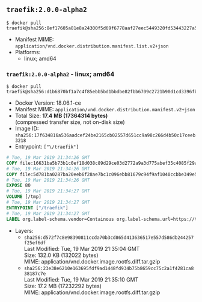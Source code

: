## `traefik:2.0.0-alpha2`

```console
$ docker pull traefik@sha256:8ef17605a81e8a24300f5d69f6778aaf27eec5449320fd53443227a599c67ee0
```

-	Manifest MIME: `application/vnd.docker.distribution.manifest.list.v2+json`
-	Platforms:
	-	linux; amd64

### `traefik:2.0.0-alpha2` - linux; amd64

```console
$ docker pull traefik@sha256:d1b6870bf1a7c4f85ebb5bd1bbdbe82fbb6709c2721b90d1cd3396fbccd250c0
```

-	Docker Version: 18.06.1-ce
-	Manifest MIME: `application/vnd.docker.distribution.manifest.v2+json`
-	Total Size: **17.4 MB (17364314 bytes)**  
	(compressed transfer size, not on-disk size)
-	Image ID: `sha256:17f634816a536aadcef24be2165cb02557d651cc9a98c266d4b50c17ceeb3218`
-	Entrypoint: `["\/traefik"]`

```dockerfile
# Tue, 19 Mar 2019 21:34:26 GMT
COPY file:16631ba5b73b1c0ef18d038c89d29ce03d2772a9a3d775abef35c4085f29a3bf in /etc/ssl/certs/ 
# Tue, 19 Mar 2019 21:34:26 GMT
COPY file:5d781ba0287ba20eeb6f28ae7bc1c096ebb81679c94f9af1040ccbbe349e5747 in / 
# Tue, 19 Mar 2019 21:34:26 GMT
EXPOSE 80
# Tue, 19 Mar 2019 21:34:27 GMT
VOLUME [/tmp]
# Tue, 19 Mar 2019 21:34:27 GMT
ENTRYPOINT ["/traefik"]
# Tue, 19 Mar 2019 21:34:27 GMT
LABEL org.label-schema.vendor=Containous org.label-schema.url=https://traefik.io org.label-schema.name=Traefik org.label-schema.description=A modern reverse-proxy org.label-schema.version=v2.0.0-alpha2 org.label-schema.docker.schema-version=1.0
```

-	Layers:
	-	`sha256:d572f7c8e98390811ccda70b3cd865d413636517e557d586db244257f25ef6df`  
		Last Modified: Tue, 19 Mar 2019 21:35:04 GMT  
		Size: 132.0 KB (132022 bytes)  
		MIME: application/vnd.docker.image.rootfs.diff.tar.gzip
	-	`sha256:23e38e6210e163695fdf9ad1448fd934b75b8659cc75c2a1f4281ca838187c7e`  
		Last Modified: Tue, 19 Mar 2019 21:35:10 GMT  
		Size: 17.2 MB (17232292 bytes)  
		MIME: application/vnd.docker.image.rootfs.diff.tar.gzip
